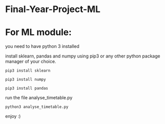 # Final-Year-Project-ML

# For ML module:

you need to have python 3 installed

install sklearn, pandas and numpy using pip3 or any other python package manager of your choice.

`pip3 install sklearn`

`pip3 install numpy`

`pip3 install pandas`

run the file analyse_timetable.py

`python3 analyse_timetable.py`

enjoy :)
